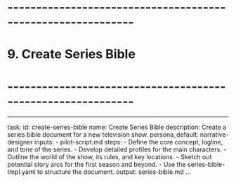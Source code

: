 # ------------------------------------------------------------
# 9. Create Series Bible
# ------------------------------------------------------------

---
task:
  id: create-series-bible
  name: Create Series Bible
  description: Create a series bible document for a new television show.
  persona_default: narrative-designer
  inputs:
    - pilot-script.md
  steps:
    - Define the core concept, logline, and tone of the series.
    - Develop detailed profiles for the main characters.
    - Outline the world of the show, its rules, and key locations.
    - Sketch out potential story arcs for the first season and beyond.
    - Use the series-bible-tmpl.yaml to structure the document.
  output: series-bible.md
...
